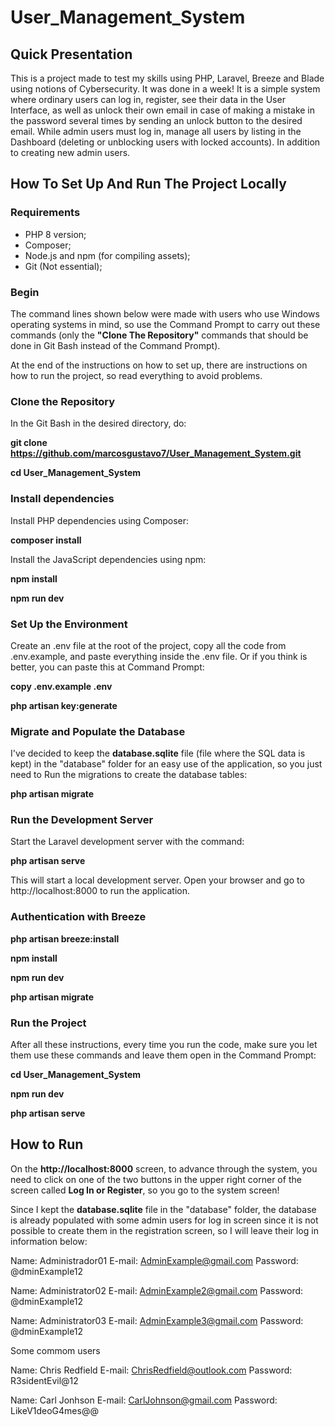 # User_Management_System
## Quick Presentation
This is a project made to test my skills using PHP, Laravel, Breeze and Blade using notions of Cybersecurity. It was done in a week! It is a simple system where ordinary users can log in, register, see their data in the User Interface, as well as unlock their own email in case of making a mistake in the password several times by sending an unlock button to the desired email. While admin users must log in, manage all users by listing in the Dashboard (deleting or unblocking users with locked accounts). In addition to creating new admin users.
## How To Set Up And Run The Project Locally ##
### Requirements 
 - PHP 8 version;
 - Composer;
 - Node.js and npm (for compiling assets);
 - Git (Not essential);

### Begin
The command lines shown below were made with users who use Windows operating systems in mind, so use the Command Prompt to carry out these commands (only the **"Clone The Repository"** commands that should be done in Git Bash instead of the Command Prompt).

At the end of the instructions on how to set up, there are instructions on how to run the project, so read everything to avoid problems.
### Clone the Repository
In the Git Bash in the desired directory, do:

**git clone https://github.com/marcosgustavo7/User_Management_System.git**

**cd User_Management_System**

### Install dependencies
Install PHP dependencies using Composer:

**composer install**

Install the JavaScript dependencies using npm:

**npm install**

**npm run dev**

### Set Up the Environment
Create an .env file at the root of the project, copy all the code from .env.example, and paste everything inside the .env file. Or if you think is better, you can paste this at Command Prompt:

**copy .env.example .env**

**php artisan key:generate**

### Migrate and Populate the Database
I've decided to keep the **database.sqlite** file (file where the SQL data is kept) in the "database" folder for an easy use of the application, so you just need to Run the migrations to create the database tables:

**php artisan migrate**

### Run the Development Server
Start the Laravel development server with the command:

**php artisan serve**

This will start a local development server. Open your browser and go to http://localhost:8000 to run the application.
### Authentication with Breeze

**php artisan breeze:install**

**npm install**

**npm run dev**

**php artisan migrate**

### Run the Project
After all these instructions, every time you run the code, make sure you let them use these commands and leave them open in the Command Prompt:

**cd User_Management_System**

**npm run dev**

**php artisan serve**

## How to Run
On the **http://localhost:8000** screen, to advance through the system, you need to click on one of the two buttons in the upper right corner of the screen called **Log In or Register**, so you go to the system screen!

Since I kept the **database.sqlite** file in the "database" folder, the database is already populated with some admin users for log in screen since it is not possible to create them in the registration screen, so I will leave their log in information below:

Name: Administrador01
E-mail: AdminExample@gmail.com
Password: @dminExample12

Name: Administrator02
E-mail: AdminExample2@gmail.com
Password: @dminExample12


Name: Administrator03
E-mail: AdminExample3@gmail.com
Password: @dminExample12

Some commom users

Name: Chris Redfield
E-mail: ChrisRedfield@outlook.com
Password: R3sidentEvil@12

Name: Carl Jonhson
E-mail: CarlJohnson@gmail.com
Password: LikeV1deoG4mes@@
